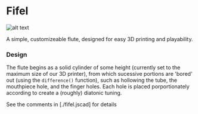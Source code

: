 # Fifel

![alt text](https://images.squarespace-cdn.com/content/5b54f2433e2d096995211b77/1567106165696-V11EE3MN96SL1G2VR3FJ/fifel.jpg?format=500w&content-type=image%2Fjpeg "Fifel, the 3D printable flute!")

A simple, customizeable flute, designed for easy 3D printing and playability. 

### Design
The flute begins as a solid cylinder of some height (currently set to the maximum size of our 3D printer), from which sucessive portions are 'bored' out (using the `difference()` function), such as hollowing the tube, the mouthpiece hole, and the finger holes. Each hole is placed porportionately according to create a (roughly) diatonic tuning. 

See the comments in [./fifel.jscad] for details

